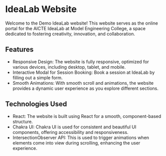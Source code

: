 # IdeaLab Website
Welcome to the Demo IdeaLab website! This website serves as the online portal for the AICTE IdeaLab at Model Engineering College, a space dedicated to fostering creativity, innovation, and collaboration. 
## Features

  - Responsive Design: The website is fully responsive, optimized for various devices, including desktop, tablet, and mobile.
  - Interactive Modal for Session Booking: Book a session at IdeaLab by filling out a simple form.
  - Smooth Animations: With smooth scroll and animations, the website provides a dynamic user experience as you explore different sections.
## Technologies Used

   - React: The website is built using React for a smooth, component-based structure.
   - Chakra UI: Chakra UI is used for consistent and beautiful UI components, offering accessibility and responsiveness.
   - IntersectionObserver API: This is used to trigger animations when elements come into view during scrolling, enhancing the user experience.
